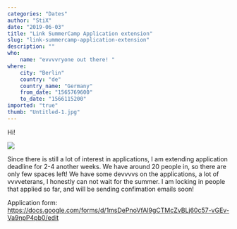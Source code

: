 ```yaml
---
categories: "Dates"
author: "StiX"
date: "2019-06-03"
title: "Link SummerCamp Application extension"
slug: "link-summercamp-application-extension"
description: ""
who: 
    name: "evvvvryone out there! "
where: 
    city: "Berlin"
    country: "de"
    country_name: "Germany"
    from_date: "1565769600"
    to_date: "1566115200"
imported: "true"
thumb: "Untitled-1.jpg"
---
```



Hi! 

![](Untitled-1.jpg) 

Since there is still a lot of interest in applications, I am extending application deadline for 2-4 another weeks. We have around 20 people in, so there are only few spaces left! We have some devvvvs on the applications, a lot of vvvveterans, I honestly can not wait for the summer. I am locking in people that applied so far, and will be sending confimation emails soon! 

Application form:
https://docs.google.com/forms/d/1msDePnoVfAl9gCTMcZvBLj60c57-vGEv-Va9npP4pb0/edit
